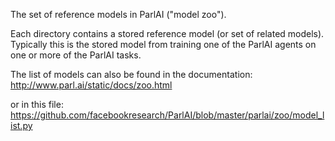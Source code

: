 The set of reference models in ParlAI ("model zoo").

Each directory contains a stored reference model (or set of related models). Typically this is the stored model from training one of the ParlAI agents on one or more of the ParlAI tasks.

The list of models can also be found in the documentation:
http://www.parl.ai/static/docs/zoo.html

or in this file:
https://github.com/facebookresearch/ParlAI/blob/master/parlai/zoo/model_list.py
